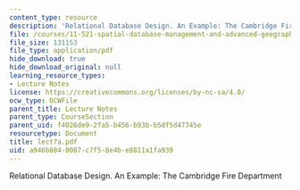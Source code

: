 ```yaml
---
content_type: resource
description: 'Relational Database Design. An Example: The Cambridge Fire Department'
file: /courses/11-521-spatial-database-management-and-advanced-geographic-information-systems-spring-2003/a946b8840087c7f58e4be8811a1fa939_lect7a.pdf
file_size: 131153
file_type: application/pdf
hide_download: true
hide_download_original: null
learning_resource_types:
- Lecture Notes
license: https://creativecommons.org/licenses/by-nc-sa/4.0/
ocw_type: OCWFile
parent_title: Lecture Notes
parent_type: CourseSection
parent_uid: f4026de9-2fa5-b456-b93b-b5df5d47745e
resourcetype: Document
title: lect7a.pdf
uid: a946b884-0087-c7f5-8e4b-e8811a1fa939
---
```

Relational Database Design. An Example: The Cambridge Fire Department